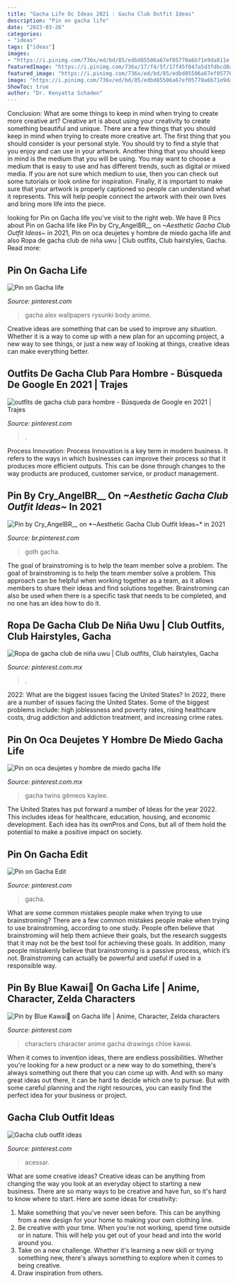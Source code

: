 ```yaml
---
title: "Gacha Life Oc Ideas 2021 : Gacha Club Outfit Ideas"
description: "Pin on gacha life"
date: "2023-03-26"
categories:
- "ideas"
tags: ["ideas"]
images:
- "https://i.pinimg.com/736x/ed/bd/85/edbd85506a67ef05770a6b71e9da811e.jpg"
featuredImage: "https://i.pinimg.com/736x/17/f4/5f/17f45f847a5d3fdbcd8acaac077cb87b.jpg"
featured_image: "https://i.pinimg.com/736x/ed/bd/85/edbd85506a67ef05770a6b71e9da811e.jpg"
image: "https://i.pinimg.com/736x/ed/bd/85/edbd85506a67ef05770a6b71e9da811e.jpg"
ShowToc: true
author: "Dr. Kenyatta Schaden"
---
```



Conclusion: What are some things to keep in mind when trying to create more creative art?
Creative art is about using your creativity to create something beautiful and unique. There are a few things that you should keep in mind when trying to create more creative art. The first thing that you should consider is your personal style. You should try to find a style that you enjoy and can use in your artwork. Another thing that you should keep in mind is the medium that you will be using. You may want to choose a medium that is easy to use and has different trends, such as digital or mixed media. If you are not sure which medium to use, then you can check out some tutorials or look online for inspiration. Finally, it is important to make sure that your artwork is properly captioned so people can understand what it represents. This will help people connect the artwork with their own lives and bring more life into the piece.

	

		
looking for Pin on Gacha life you've visit to the right web. We have 8 Pics about Pin on Gacha life like Pin by Cry_AngelBR__ on *~Aesthetic Gacha Club Outfit Ideas~* in 2021, Pin on oca deujetes y hombre de miedo gacha life and also Ropa de gacha club de niña uwu | Club outfits, Club hairstyles, Gacha. Read more:
		
    
## Pin On Gacha Life

<img loading=lazy src="https://i.pinimg.com/736x/30/95/de/3095de58242d879acacc562054c889c9.jpg" onerror="this.onerror=null;this.src='https://tse3.mm.bing.net/th?id=OIP.VNuR11siXbmW4mDiIMoC1AHaJZ&amp;pid=15.1';" alt="Pin on Gacha life">

_Source: pinterest.com_

>gacha alex wallpapers rysunki body anime. 

	

Creative ideas are something that can be used to improve any situation. Whether it is a way to come up with a new plan for an upcoming project, a new way to see things, or just a new way of looking at things, creative ideas can make everything better.

    
## Outfits De Gacha Club Para Hombre - Búsqueda De Google En 2021 | Trajes

<img loading=lazy src="https://i.pinimg.com/736x/0d/48/07/0d48070205ecfae63467aa65c44e241d.jpg" onerror="this.onerror=null;this.src='https://tse4.mm.bing.net/th?id=OIP.7Cx8O_uo4IkMuzh-e6N4bQHaHQ&amp;pid=15.1';" alt="outfits de gacha club para hombre - Búsqueda de Google en 2021 | Trajes">

_Source: pinterest.com_

>. 

	

Process Innovation:
Process Innovation is a key term in modern business. It refers to the ways in which businesses can improve their process so that it produces more efficient outputs. This can be done through changes to the way products are produced, customer service, or product management.

    
## Pin By Cry_AngelBR__ On *~Aesthetic Gacha Club Outfit Ideas~* In 2021

<img loading=lazy src="https://i.pinimg.com/736x/17/f4/5f/17f45f847a5d3fdbcd8acaac077cb87b.jpg" onerror="this.onerror=null;this.src='https://tse3.mm.bing.net/th?id=OIP.MYPtgiw0tnqtiQOsBkyRBwHaLD&amp;pid=15.1';" alt="Pin by Cry_AngelBR__ on *~Aesthetic Gacha Club Outfit Ideas~* in 2021">

_Source: br.pinterest.com_

>goth gacha. 

	

The goal of brainstroming is to help the team member solve a problem.
The goal of brainstroming is to help the team member solve a problem. This approach can be helpful when working together as a team, as it allows members to share their ideas and find solutions together. Brainstroming can also be used when there is a specific task that needs to be completed, and no one has an idea how to do it.

    
## Ropa De Gacha Club De Niña Uwu | Club Outfits, Club Hairstyles, Gacha

<img loading=lazy src="https://i.pinimg.com/736x/95/be/a5/95bea599f11c3a7742310268d593b037.jpg" onerror="this.onerror=null;this.src='https://tse3.mm.bing.net/th?id=OIP.dWPEQ99YHA900-uliIs14AHaHY&amp;pid=15.1';" alt="Ropa de gacha club de niña uwu | Club outfits, Club hairstyles, Gacha">

_Source: pinterest.com.mx_

>. 

	

2022: What are the biggest issues facing the United States?
In 2022, there are a number of issues facing the United States. Some of the biggest problems include: high joblessness and poverty rates, rising healthcare costs, drug addiction and addiction treatment, and increasing crime rates.

    
## Pin On Oca Deujetes Y Hombre De Miedo Gacha Life

<img loading=lazy src="https://i.pinimg.com/736x/ed/bd/85/edbd85506a67ef05770a6b71e9da811e.jpg" onerror="this.onerror=null;this.src='https://tse3.mm.bing.net/th?id=OIP.5T_tAPMJZJuDg9fmOoanXQHaHa&amp;pid=15.1';" alt="Pin on oca deujetes y hombre de miedo gacha life">

_Source: pinterest.com.mx_

>gacha twins gêmeos kaylee. 

	

The United States has put forward a number of Ideas for the year 2022. This includes ideas for healthcare, education, housing, and economic development. Each idea has its ownPros and Cons, but all of them hold the potential to make a positive impact on society.

    
## Pin On Gacha Edit

<img loading=lazy src="https://i.pinimg.com/736x/8a/73/e6/8a73e60860968403699cac23626846cb.jpg" onerror="this.onerror=null;this.src='https://tse1.mm.bing.net/th?id=OIP.4tM1S1r3RZny7JiXD2QRkwHaHa&amp;pid=15.1';" alt="Pin on Gacha Edit">

_Source: pinterest.com_

>gacha. 

	

What are some common mistakes people make when trying to use brainstroming?
There are a few common mistakes people make when trying to use brainstroming, according to one study. People often believe that brainstroming will help them achieve their goals, but the research suggests that it may not be the best tool for achieving these goals. In addition, many people mistakenly believe that brainstroming is a passive process, which it’s not. Brainstroming can actually be powerful and useful if used in a responsible way.

    
## Pin By Blue Kawai💙 On Gacha Life | Anime, Character, Zelda Characters

<img loading=lazy src="https://i.pinimg.com/736x/64/1b/a2/641ba27e411b93bc5a75bccc2320fec2.jpg" onerror="this.onerror=null;this.src='https://tse2.mm.bing.net/th?id=OIP.O6pnl3Y8MqjYRldkm6r4OAHaKt&amp;pid=15.1';" alt="Pin by Blue Kawai💙 on Gacha life | Anime, Character, Zelda characters">

_Source: pinterest.com_

>characters character anime gacha drawings chloe kawai. 

	

When it comes to invention ideas, there are endless possibilities. Whether you're looking for a new product or a new way to do something, there's always something out there that you can come up with. And with so many great ideas out there, it can be hard to decide which one to pursue. But with some careful planning and the right resources, you can easily find the perfect idea for your business or project.

    
## Gacha Club Outfit Ideas

<img loading=lazy src="https://i.pinimg.com/736x/43/0c/bf/430cbf635ef3f9cb01fd6dade3313538.jpg" onerror="this.onerror=null;this.src='https://tse1.mm.bing.net/th?id=OIP.ATEpWDXebAgfuYAqV0_w_wHaFU&amp;pid=15.1';" alt="Gacha club outfit ideas">

_Source: pinterest.com_

>acessar. 

	

What are some creative ideas?
Creative ideas can be anything from changing the way you look at an everyday object to starting a new business. There are so many ways to be creative and have fun, so it's hard to know where to start. Here are some ideas for creativity: 
1. Make something that you've never seen before. This can be anything from a new design for your home to making your own clothing line. 
2. Be creative with your time. When you're not working, spend time outside or in nature. This will help you get out of your head and into the world around you. 
3. Take on a new challenge. Whether it's learning a new skill or trying something new, there's always something to explore when it comes to being creative. 
4. Draw inspiration from others.

